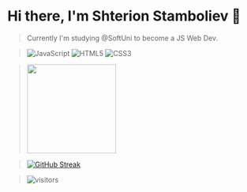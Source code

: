 # Hi there, I'm Shterion Stamboliev :wave:

> Currently I'm studying @SoftUni to become a JS Web Dev. 

> ![JavaScript](https://img.shields.io/badge/javascript-%23323330.svg?style=for-the-badge&logo=javascript&logoColor=%23F7DF1E) 
> ![HTML5](https://img.shields.io/badge/html5-%23E34F26.svg?style=for-the-badge&logo=html5&logoColor=white)
> ![CSS3](https://img.shields.io/badge/css3-%231572B6.svg?style=for-the-badge&logo=css3&logoColor=white)


>  <img height="180em" src="https://github-readme-stats.vercel.app/api?username=ShterionStamboliev&show_icons=true&hide_border=true&&count_private=true&include_all_commits=true" />

> [![GitHub Streak](http://github-readme-streak-stats.herokuapp.com?user=ShterionStamboliev&theme=synthwave&hide_border=true)](https://git.io/streak-stats)


> ![visitors](https://visitor-badge.glitch.me/badge?page_id=106755752)
